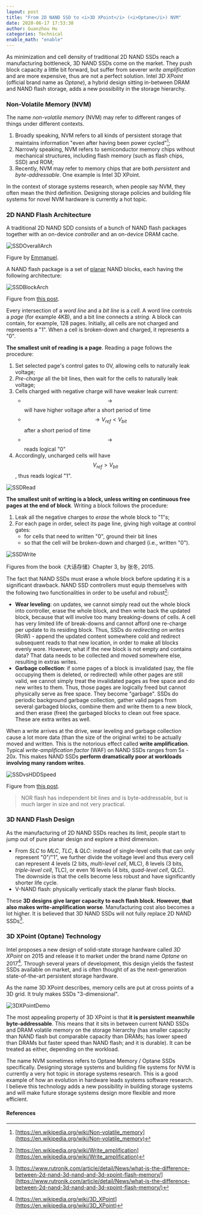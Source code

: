```yaml
---
layout: post
title: "From 2D NAND SSD to <i>3D XPoint</i> (<i>Optane</i>) NVM"
date: 2020-06-17 17:53:38
author: Guanzhou Hu
categories: Technical
enable_math: "enable"
---
```


As minimization and cell density of traditional 2D NAND SSDs reach a manufacturing bottleneck, 3D NAND SSDs come on the market. They push block capacity a little bit forward, but suffer from severer *write amplification* and are more expensive, thus are not a perfect solution. Intel *3D XPoint* (official brand name as *Optane*), a hybrid design sitting in-between DRAM and NAND flash storage, adds a new possibility in the storage hierarchy.

### Non-Volatile Memory (NVM)

The name *non-volatile memory* (NVM) may refer to different ranges of things under different contexts.

1. Broadly speaking, NVM refers to all kinds of persistent storage that maintains information "even after having been power cycled"[^1];
2. Narrowly speaking, NVM refers to semiconductor memory chips without mechanical structures, including flash memory (such as flash chips, SSD) and ROM;
3. Recently, NVM may refer to memory chips that are both *persistent* and *byte-addressable*. One example is Intel 3D XPoint.

In the context of storage systems research, when people say NVM, they often mean the third definition. Designing storage policies and building file systems for novel NVM hardware is currently a hot topic.

### 2D NAND Flash Architecture

A traditional 2D NAND SDD consists of a bunch of NAND flash packages together with an on-device *controller* and an on-device DRAM cache.

![SSDOverallArch](/assets/img/nand-ssd-architecture.jpg)

Figure by [Emmanuel](http://codecapsule.com/2014/02/12/coding-for-ssds-part-2-architecture-of-an-ssd-and-benchmarking/).

A NAND flash package is a set of <u>planar</u> NAND blocks, each having the following architecture:

![SSDBlockArch](/assets/img/nand-block-architecture.png)

Figure from [this post](https://www.cactus-tech.com/resources/blog/details/solid-state-drive-primer-4-nand-architecture-pages-blocks/).

Every intersection of a *word line* and a *bit line* is a *cell*. A word line controls a *page* (for example 4KB), and a bit line connects a *string*. A block can contain, for example, 128 pages. Initially, all cells are not charged and represents a "1". When a cell is broken-down and charged, it represents a "0".

**The smallest unit of reading is a page**. Reading a page follows the procedure:

1. Set selected page's control gates to 0V, allowing cells to naturally leak voltage;
2. *Pre-charge* all the bit lines, then wait for the cells to naturally leak voltage;
3. Cells charged with negative charge will have weaker leak current:
    - $$\rightarrow$$ will have higher voltage after a short period of time
    - $$\rightarrow V_{ref} < V_{bit}$$ after a short period of time
    - $$\rightarrow$$ reads logical "0"
4. Accordingly, uncharged cells will have $$V_{ref} > V_{bit}$$, thus reads logical "1".

![SSDRead](/assets/img/nand-ssd-read.png)

**The smallest unit of writing is a block, unless writing on continuous free pages at the end of block**. Writing a block follows the procedure:

1. Leak all the negative charges to *erase* the whole block to "1"s;
2. For each page in order, select its page line, giving high voltage at control gates:
    - for cells that need to written "0", ground their bit lines
    - so that the cell will be broken-down and charged (i.e., written "0").

![SSDWrite](/assets/img/nand-ssd-write.png)

Figures from the book《大话存储》Chapter 3, by 张冬, 2015.

The fact that NAND SSDs must erase a whole block before updating it is a significant drawback. NAND SSD controllers must equip themselves with the following two functionalities in order to be useful and robust[^2]:

- **Wear leveling**: on updates, we cannot simply read out the whole block into controller, erase the whole block, and then write back the updated block, because that will involve too many breaking-downs of cells. A cell has very limited life of break-downs and cannot afford one re-charge per update to its residing block. Thus, SSDs do *redirecting on writes* (RoW) - append the updated content somewhere cold and redirect subsequent reads to that new location, in order to make all blocks evenly wore. However, what if the new block is not empty and contains data? That data needs to be collected and moved somewhere else, resulting in extras writes.
- **Garbage collection**: if some pages of a block is invalidated (say, the file occupying them is deleted, or redirected) while other pages are still valid, we cannot simply treat the invalidated pages as free space and do new writes to them. Thus, those pages are logically freed but cannot physically serve as free space. They become "garbage". SSDs do periodic background garbage collection, gather valid pages from several garbaged blocks, combine them and write them to a new block, and then erase (free) the garbaged blocks to clean out free space. These are extra writes as well.

When a write arrives at the drive, wear leveling and garbage collection cause a lot more data (than the size of the original write) to be actually moved and written. This is the notorious effect called **write amplification**. Typical *write-amplification factor* (WAF) on NAND SSDs ranges from 5x - 20x. This makes NAND SSDs **perform dramatically poor at workloads involving many random writes**.

![SSDvsHDDSpeed](/assets/img/ssd-hdd-speed.jpg)

Figure from [this post](https://www.enterprisestorageforum.com/storage-hardware/ssd-vs-hdd-speed.html).

> NOR flash has independent bit lines and is byte-addressable, but is much larger in size and not very practical.

### 3D NAND Flash Design

As the manufacturing of 2D NAND SSDs reaches its limit, people start to jump out of pure planar design and explore a third dimension.

- From *SLC* to *MLC*, *TLC*, & *QLC*: instead of single-level cells that can only represent "0"/"1", we further divide the voltage level and thus every cell can represent 4 levels (2 bits, *multi-level cell*, MLC), 8 levels (3 bits, *triple-level cell*, TLC), or even 16 levels (4 bits, *quad-level cell*, QLC). The downside is that the cells become less robust and have significantly shorter life cycle.
- V-NAND flash: physically vertically stack the planar flash blocks.

These **3D designs give larger capacity to each flash block. However, that also makes write-amplification worse**. Manufacturing cost also becomes a lot higher. It is believed that 3D NAND SSDs will not fully replace 2D NAND SSDs[^3].

### 3D XPoint (Optane) Technology

Intel proposes a new design of solid-state storage hardware called *3D XPoint* on 2015 and release it to market under the brand name *Optane* on 2017[^4]. Through several years of development, this design yields the fastest SSDs available on market, and is often thought of as the next-generation state-of-the-art persistent storage hardware.

As the name 3D XPoint describes, memory cells are put at cross points of a 3D grid. It truly makes SSDs "3-dimensional".

![3DXPointDemo](/assets/img/3d-xpoint-diagram.jpg)

The most appealing property of 3D XPoint is that **it is persistent meanwhile byte-addressable**. This means that it sits in between current NAND SSDs and DRAM volatile memory on the storage hierarchy (has smaller capacity than NAND flash but comparable capacity than DRAMs; has lower speed than DRAMs but faster speed than NAND flash; and it is durable). It can be treated as either, depending on the workload.

The name NVM sometimes refers to Optane Memory / Optane SSDs specifically. Designing storage systems and building file systems for NVM is currently a very hot topic in storage systems research. This is a good example of how an evolution in hardware leads systems software research. I believe this technology adds a new possibility in building storage systems and will make future storage systems design more flexible and more efficient.

#### References

[^1]: [https://en.wikipedia.org/wiki/Non-volatile_memory](https://en.wikipedia.org/wiki/Non-volatile_memory)
[^2]: [https://en.wikipedia.org/wiki/Write_amplification](https://en.wikipedia.org/wiki/Write_amplification)
[^3]: [https://www.rutronik.com/article/detail/News/what-is-the-difference-between-2d-nand-3d-nand-and-3d-xpoint-flash-memory/](https://www.rutronik.com/article/detail/News/what-is-the-difference-between-2d-nand-3d-nand-and-3d-xpoint-flash-memory/)
[^4]: [https://en.wikipedia.org/wiki/3D_XPoint](https://en.wikipedia.org/wiki/3D_XPoint)
